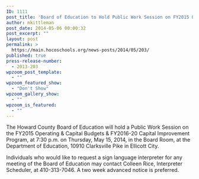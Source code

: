 ```yaml
---
ID: 1111
post_title: 'Board of Education to Hold Public Work Session on FY2015 Operating &#038; Capital Budgets &#038; FY2016-20 Capital Improvement Program'
author: mkittleman
post_date: 2014-05-06 00:00:32
post_excerpt: ""
layout: post
permalink: >
  https://main.hocoschools.org/news-posts/2014/05/203/
published: true
press-release-number:
  - 2013-203
wpzoom_post_template:
  - ""
wpzoom_featured_show:
  - "Don't Show"
wpzoom_gallery_show:
  - ""
wpzoom_is_featured:
  - ""
---
```

The Howard County Board of Education will hold a Public Work Session on the FY2015 Operating &amp; Capital Budgets &amp; FY2016-20 Capital Improvement Program, at 7:30 p.m. on Thursday, May 15, 2014, in the Board Room, at the Department of Education, 10910 Clarksville Pike in Ellicott City.

Individuals who would like to request a sign language interpreter for any meeting of the Board of Education may contact Colleen Rice, Interpreter Scheduler, at 410-313-7046. A two week advanced notice is preferred.